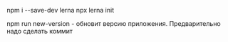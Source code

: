 npm i --save-dev lerna
npx lerna init

npm run new-version - обновит версию приложения. Предварительно надо сделать коммит